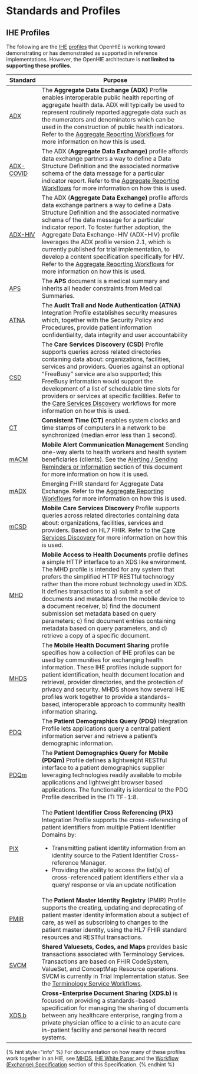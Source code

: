 # Standards and Profiles

## IHE Profiles

The following are the [IHE](http://www.ihe.net) [profiles](http://wiki.ihe.net/index.php?title=Profiles#IHE\_IT\_Infrastructure\_Profiles) that OpenHIE is working toward demonstrating or has demonstrated as supported in reference implementations.  However, the OpenHIE architecture is **not limited to supporting these profiles**. &#x20;

| Standard                                                                                                             | Purpose                                                                                                                                                                                                                                                                                                                                                                                                                                                                                                                                                                                            |
| -------------------------------------------------------------------------------------------------------------------- | -------------------------------------------------------------------------------------------------------------------------------------------------------------------------------------------------------------------------------------------------------------------------------------------------------------------------------------------------------------------------------------------------------------------------------------------------------------------------------------------------------------------------------------------------------------------------------------------------- |
| [ADX](http://wiki.ihe.net/index.php?title=Aggregate\_Data\_Exchange)                                                 | The **Aggregate Data Exchange (ADX)** Profile enables interoperable public health reporting of aggregate health data. ADX will typically be used to represent routinely reported aggregate data such as the numerators and denominators which can be used in the construction of public health indicators. Refer to the [Aggregate Reporting Workflows](../introduction/aggregate-reporting-workflows/) for more information on how this is used.                                                                                                                                                  |
| [ADX-COVID](https://github.com/IHE/QRPH.ADX.COVID19)                                                                 | The ADX (**Aggregate Data Exchange)** profile affords data exchange partners a way to define a Data Structure Definition and the associated normative schema of the data message for a particular indicator report. Refer to the [Aggregate Reporting Workflows](../introduction/aggregate-reporting-workflows/) for more information on how this is used.                                                                                                                                                                                                                                         |
| [ADX-HIV](https://wiki.ihe.net/index.php/Aggregate\_Data\_Exchange\_-\_HIV)                                          | The ADX (**Aggregate Data Exchange)** profile affords data exchange partners a way to define a Data Structure Definition and the associated normative schema of the data message for a particular indicator report. To foster further adoption, the Aggregate Data Exchange-HIV (ADX-HIV) profile leverages the ADX profile version 2.1, which is currently published for trial implementation, to develop a content specification specifically for HIV.  Refer to the [Aggregate Reporting Workflows](../introduction/aggregate-reporting-workflows/) for more information on how this is used.   |
| [APS](http://wiki.ihe.net/index.php?title=Antepartum\_Care\_Summary\_Profile)                                        | The **APS** document is a medical summary and inherits all header constraints from Medical Summaries.                                                                                                                                                                                                                                                                                                                                                                                                                                                                                              |
| [ATNA](http://wiki.ihe.net/index.php?title=Audit\_Trail\_and\_Node\_Authentication)                                  | The **Audit Trail and Node Authentication (ATNA)** Integration Profile establishes security measures which, together with the Security Policy and Procedures, provide patient information confidentiality, data integrity and user accountability                                                                                                                                                                                                                                                                                                                                                  |
| [CSD](ftp://ftp.ihe.net/DocumentPublication/CurrentPublished/ITInfrastructure/IHE\_ITI\_Suppl\_CSD.pdf)              | The **Care Services Discovery (CSD)** Profile supports queries across related directories containing data about: organizations, facilities, services and providers. Queries against an optional “FreeBusy” service are also supported; this FreeBusy information would support the development of a list of schedulable time slots for providers or services at specific facilities. Refer to the [Care Services Discovery](../introduction/care-services-discovery/) workflows for more information on how this is used.                                                                          |
| [CT](http://wiki.ihe.net/index.php?title=Consistent\_Time)                                                           | **Consistent Time (CT)** enables system clocks and time stamps of computers in a network to be synchronized (median error less than 1 second).                                                                                                                                                                                                                                                                                                                                                                                                                                                     |
| [mACM](http://wiki.ihe.net/index.php?title=Mobile\_Alert\_Communication\_Management\(mACM\))                         | **Mobile Alert Communication Management** Sending one-way alerts to health workers and health system beneficiaries (clients). See the [Alerting / Sending Reminders or Information](../introduction/alerting-sending-reminders-or-information/) section of this document for more information on how it is used.                                                                                                                                                                                                                                                                                   |
| [mADX](https://wiki.ihe.net/index.php/Mobile\_Aggregate\_Data\_Exchange\_\(mADX\))                                   | Emerging FHIR standard for Aggregate Data Exchange. Refer to the [Aggregate Reporting Workflows](../introduction/aggregate-reporting-workflows/) for more information on how this is used.                                                                                                                                                                                                                                                                                                                                                                                                         |
| [mCSD](https://www.ihe.net/uploadedFiles/Documents/ITI/IHE\_ITI\_Suppl\_mCSD.pdf)                                    | **Mobile Care Services Discovery** Profile supports queries across related directories containing data about: organizations, facilities, services and providers. Based on HL7 FHIR. Refer to the [Care Services Discovery](../introduction/care-services-discovery/) for more information on how this is used.                                                                                                                                                                                                                                                                                     |
| [MHD](http://wiki.ihe.net/index.php/Mobile\_access\_to\_Health\_Documents\_\(MHD\))                                  | **Mobile Access to Health Documents** profile defines a simple HTTP interface to an XDS like environment. The MHD profile is intended for any system that prefers the simplified HTTP RESTful technology rather than the more robust technology used in XDS. It defines transactions to a) submit a set of documents and metadata from the mobile device to a document receiver, b) find the document submission set metadata based on query parameters; c) find document entries containing metadata based on query parameters, and d) retrieve a copy of a specific document.                    |
| [MHDS](https://wiki.ihe.net/index.php/Mobile\_Health\_Document\_Sharing\_\(MHDS\))                                   | The **Mobile Health Document Sharing** profile specifies how a collection of IHE profiles can be used by communities for exchanging health information. These IHE profiles include support for patient identification, health document location and retrieval, provider directories, and the protection of privacy and security. MHDS shows how several IHE profiles work together to provide a standards-based, interoperable approach to community health information sharing.                                                                                                                   |
| [PDQ](http://wiki.ihe.net/index.php?title=Patient\_Demographics\_Query)                                              | The **Patient Demographics Query (PDQ)** Integration Profile lets applications query a central patient information server and retrieve a patient’s demographic information.                                                                                                                                                                                                                                                                                                                                                                                                                        |
| [PDQm](http://wiki.ihe.net/index.php?title=Patient\_Demographics\_Query\_for\_Mobile\_\(PDQm\))                      | The **Patient Demographics Query for Mobile (PDQm)** Profile defines a lightweight RESTful interface to a patient demographics supplier leveraging technologies readily available to mobile applications and lightweight browser based applications. The functionality is identical to the PDQ Profile described in the ITI TF-1:8.                                                                                                                                                                                                                                                                |
| [PIX](http://wiki.ihe.net/index.php?title=Patient\_Identifier\_Cross-Referencing)                                    | <p>The <strong>Patient Identifier Cross Referencing (PIX)</strong> Integration Profile supports the cross-referencing of patient identifiers from multiple Patient Identifier Domains by:</p><ul><li>Transmitting patient identity information from an identity source to the Patient Identifier Cross-reference Manager.</li><li>Providing the ability to access the list(s) of cross-referenced patient identifiers either via a query/ response or via an update notification</li></ul>                                                                                                         |
| [PMIR](https://wiki.ihe.net/index.php/Patient\_Master\_Identity\_Registry\_\(PMIR\))                                 | The **Patient Master Identity Registry** (PMIR) Profile supports the creating, updating and deprecating of patient master identity information about a subject of care, as well as subscribing to changes to the patient master identity, using the HL7 FHIR standard resources and RESTful transactions.                                                                                                                                                                                                                                                                                          |
| [SVCM](https://wiki.ihe.net/index.php/Sharing\_Valuesets,\_Codes\_and\_Maps\_\(SVCM\))                               | **Shared Valuesets, Codes, and Maps** provides basic transactions associated with Terminology Services. Transactions are based on FHIR CodeSystem, ValueSet, and ConceptMap Resource operations. SVCM is currently in Trial Implementation status.  See the [Terminology Service Workflows](../introduction/terminology-service-workflow/).                                                                                                                                                                                                                                                        |
| [XDS.b](http://wiki.ihe.net/index.php/XDS.b\_Implementation)[ ](http://wiki.ihe.net/index.php/XDS.b\_Implementation) | **Cross-Enterprise Document Sharing (XDS.b)** is focused on providing a standards-based specification for managing the sharing of documents between any healthcare enterprise, ranging from a private physician office to a clinic to an acute care in-patient facility and personal health record systems.                                                                                                                                                                                                                                                                                        |

{% hint style="info" %}
For documentation on how many of these profiles work together in an HIE, see [MHDS](https://wiki.ihe.net/index.php/Mobile\_Health\_Document\_Sharing\_\(MHDS\)), [IHE  White Paper ](https://profiles.ihe.net/ITI/HIE-Whitepaper/index.html)and the [Workflow (Exchange) Specification](../introduction/) section of this Specification. &#x20;
{% endhint %}

